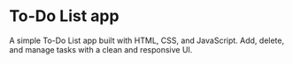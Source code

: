 # To-Do List app
A simple To-Do List app built with HTML, CSS, and JavaScript. Add, delete, and manage tasks with a clean and responsive UI.

